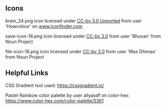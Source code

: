 ## Icons

brain_24.png icon licensed under [CC-by 3.0 Unported](https://creativecommons.org/licenses/by/3.0/) from user 'Howcolour' on www.iconfinder.com 

save-icon-16.png icon licensed under [CC-by 3.0](https://creativecommons.org/licenses/by/3.0/) from user 'Bhuvan' from Noun Project

file-icon-16.png icon licensed under [CC-by 3.0](https://creativecommons.org/licenses/by/3.0/) from user 'Mas Dhimas' from Noun Project

## Helpful Links 

CSS Gradient tool used: https://cssgradient.io/

Pastel Rainbow color palette by user allyasdf on color-hex: https://www.color-hex.com/color-palette/5361 